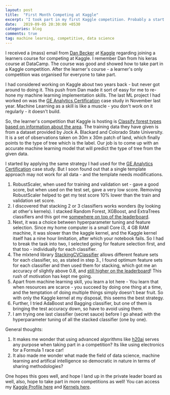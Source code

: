 ```yaml
---
layout: post
title:  "First Month Competing at Kaggle"
excerpt: "I took part in my first Kaggle competition. Probably a start of my competitive machine learning journey."
date:   2019-09-05 20:30:00 +0530
categories: blog
comments: true
tag: machine learning, competitive, data science
---
```


I received a (mass) email from [Dan Becker](https://www.kaggle.com/dansbecker) at [Kaggle](https://www.kaggle.com) regarding joining a learners course for competing at Kaggle. I remember Dan from his keras course at DataCamp. The course was good and showed how to take part in a Kaggle competition. After the learner's course - a learner's only competition was organised for everyone to take part.

I had considered working on Kaggle about two years back - but never got around to doing it. This push from Dan made it sort of easy for me to re-hone my machine learning implementation skills. The last ML project I had worked on was the [GE Analytics Certification](https://ph.sheth.cc/blog/2018/12/17/2018_review/) case study in November last year. Machine Learning as a skill is like a muscle - you don't work on it regularly - it doesn't build.

So, the learner's competition that Kaggle is hosting is [Classify forest types based on information about the area](https://www.kaggle.com/c/learn-together). The training data they have given is from a dataset provided by Jock A. Blackard and Colorado State University. It is a set of observations taken on 30m x 30m patch of land, which finally points to the type of tree which is the label. Our job is to come up with an accurate machine learning model that will predict the type of tree from the given data.

I started by applying the same strategy I had used for the [GE Analytics Certification](https://ph.sheth.cc/blog/2018/12/17/2018_review/) case study. But I soon found out that a single template approach may not work for all data - and the template needs modifications.

1. RobustScaler, when used for training and validation set - gave a good score, but when used on the test set, gave a very low score. Removing RobustScaler helped to get my test score 10% lower than the train and validation set score.
2. I discovered that stacking 2 or 3 classifiers works wonders (by looking at other's kernels). I stacked Random Forest, XGBoost, and ExtraTrees classifiers and this got me [somewhere on top of the leaderboard](https://twitter.com/_phsheth/status/1168844518143082498).
3. Next, it was a choice between hyperparameter tuning and feature selection. Since my home computer is a small Core i3, 4 GB RAM machine, it was slower than the kaggle kernel, and the Kaggle kernel itself has a nine hour limitation, after which your notebook fails. So I had to break the task into two, I selected going for feature selection first, and that too - individually for each classifier.
4. The mlxtend library [StackingCVClassifier](http://rasbt.github.io/mlxtend/user_guide/classifier/StackingCVClassifier/#example-3-stacked-cv-classification-and-gridsearch) allows different feature sets for each classifier, so, as stated in step 3., I found optimum feature sets for each classifier and then used them for stacking, which got me an accuracy of slightly above 0.8, and [still higher on the leaderboard](https://twitter.com/_phsheth/status/1169215304053874689)! This rush of motivation has kept me going.
5. Apart from machine learning skill, you learn a lot here - You learn that when resources are scarce - you succeed by doing one thing at a time, and the temptation of doing multiple things simply doesn't bear fruit. So with only the Kaggle kernel at my disposal, this seems the best strategy.
6. Further, I tried AdaBoost and Bagging classifier, but one of them is bringing the test accuracy down, so have to avoid using them.
7. I am trying one last classifier (secret sauce) before I go ahead with the hyperparameter tuning of all the stacked classifier (one by one).

General thoughts:
1. It makes me wonder that using advanced algorithms like [h20ai](https://www.h2o.ai/) serves any purpose when taking part in a competition? Its like using electronics for a Formula 1 race car!
2. It also made me wonder what made the field of data science, machine learning and artifical intelligence so democratic in nature in terms of sharing methodologies?


One hopes this goes well, and hope I land up in the private leader board as well, also, hope to take part in more competitions as well! You can access my [Kaggle Profile here](https://www.kaggle.com/phsheth/) and [Kernels here](https://www.kaggle.com/phsheth/kernels).
